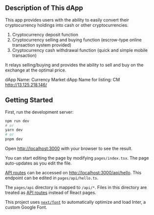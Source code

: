 ## Description of This dApp
This app provides users with the ability to easily convert their cryptocurrency holdings into cash or other cryptocurrencies.

1. Cryptocurrency deposit function
2. Cryptocurrency selling and buying function (escrow-type online transaction system provided)
3. Cryptocurrency cash withdrawal function (quick and simple mobile transaction)

It relays selling/buying and provides the ability to sell and buy on the exchange at the optimal price.

dApp Name: Currency Market
dApp Name for listing: CM
http://13.125.218.146/


## Getting Started

First, run the development server:

```bash
npm run dev
# or
yarn dev
# or
pnpm dev
```

Open [http://localhost:3000](http://localhost:3000) with your browser to see the
result.

You can start editing the page by modifying `pages/index.tsx`. The page
auto-updates as you edit the file.

[API routes](https://nextjs.org/docs/api-routes/introduction) can be accessed on
[http://localhost:3000/api/hello](http://localhost:3000/api/hello). This
endpoint can be edited in `pages/api/hello.ts`.

The `pages/api` directory is mapped to `/api/*`. Files in this directory are
treated as [API routes](https://nextjs.org/docs/api-routes/introduction) instead
of React pages.

This project uses
[`next/font`](https://nextjs.org/docs/basic-features/font-optimization) to
automatically optimize and load Inter, a custom Google Font.
